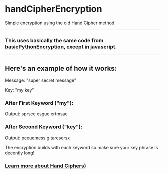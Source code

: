 # handCipherEncryption
Simple encryption using the old Hand Cipher method.

---

### This uses basically the same code from [basicPythonEncryption](https://github.com/GreyBeard42/basicPythonEncryption), except in javascript.

---

## Here's an example of how it works:

Message: "super secret message"

Key: "my key"

### After First Keyword ("my"):

Output: sprsce esgue ertmsae

### After Second Keyword ("key"):

Output: pceuemess g taresersx

The encryption builds with each keyword so make sure your key phrase is decently long!

### [Learn more about Hand Ciphers)](https://www.ciphermachinesandcryptology.com/en/handciphers.htm)
